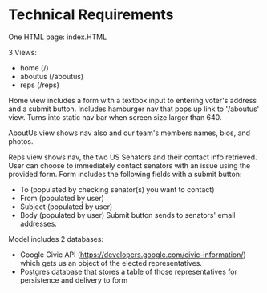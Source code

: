 # Technical Requirements

One HTML page: index.HTML

3 Views:
* home (/)
* aboutus (/aboutus)
* reps (/reps)

Home view includes a form with a textbox input to entering voter's address and a submit button. Includes hamburger nav that pops up link to '/aboutus' view. Turns into static nav bar when screen size larger than 640.

AboutUs view shows nav also and our team's members names, bios, and photos.

Reps view shows nav, the two US Senators and their contact info retrieved. User can choose to immediately contact senators with an issue using the provided form. Form includes the following fields with a submit button:
* To (populated by checking senator(s) you want to contact)
* From (populated by user)
* Subject (populated by user)
* Body (populated by user)
Submit button sends to senators' email addresses.

Model includes 2 databases:
* Google Civic API (https://developers.google.com/civic-information/) which gets us an object of the elected representatives.
* Postgres database that stores a table of those representatives for persistence and delivery to form
